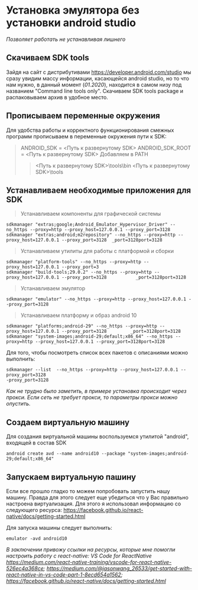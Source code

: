 # Установка эмулятора без установки android studio
*Позволяет работать не устанавливая лишнего*

## Скачиваем SDK tools
Зайдя на сайт с дистрибутивами https://developer.android.com/studio мы сразу увидим массу информации, касающейся android studio, но то что нам нужно, в данный момент (*01.2020*), находится в самом низу под названием "Command line tools only".
Скачиваем SDK tools package и распаковываем архив в удобное место.

## Прописываем переменные окружения
Для удобства работы и корректного функционирования смежных программ прописываем в переменные окружения пути к SDK:
> ANDROID_SDK = <Путь к развернутому SDK>
> ANDROID_SDK_ROOT =  <Путь к развернутому SDK>
> Добавляем в PATH 
>> <Путь к развернутому SDK>\tools\bin
>> <Путь к развернутому SDK>\tools

## Устанавливаем необходимые приложения для SDK
> Устанавливаем компоненты для графической системы 
```
sdkmanager "extras;google;Android_Emulator_Hypervisor_Driver" --no_https --proxy=http --proxy_host=127.0.0.1 --proxy_port=3128
sdkmanager "extras;android;m2repository" --no_https --proxy=http --proxy_host=127.0.0.1 --proxy_port=3128  _port=3128port=3128
```

> Устанавливаем утилиты для работы с платформой и сборки
```
sdkmanager "platform-tools" --no_https --proxy=http --proxy_host=127.0.0.1 --proxy_port=3
sdkmanager "build-tools;29.0.2" --no_https --proxy=http --proxy_host=127.0.0.1 --proxy_port=3128           _port=3128port=3128
```
> Устанавливаем эмулятор
```
sdkmanager "emulator" --no_https --proxy=http --proxy_host=127.0.0.1 --proxy_port=3128
```

> Устанавливаем платформу и образ android 10
```
sdkmanager "platforms;android-29" --no_https --proxy=http --proxy_host=127.0.0.1 --proxy_port=3128         _port=3128port=3128
sdkmanager "system-images;android-29;default;x86_64" --no_https --proxy=http --proxy_host=127.0.0.1 --proxy_port=3128port=3128
```

Для того, чтобы посмотреть список всех пакетов с описаниями можно выполнить:
```
sdkmanager --list  --no_https --proxy=http --proxy_host=127.0.0.1 --proxy_port=3128
-proxy_port=3128
```

*Как не трудно было заметить, в примере установка происходит через прокси. Если сеть не требует прокси, то параметры прокси можно опустить.*

## Создаем виртуальную машину

Для создания виртуальной машины воспользуемся утилитой "android", входящей в состав SDK
```
android create avd --name android10 --package "system-images;android-29;default;x86_64"
```
## Запускаем виртуальную пашину
Если все прошло гладко то можем попробовать запустить нашу машину. Правда для этого следует еще убедиться что у Вас правильно настроена виртуализация. Для этого я использовал информацию со следующего ресурса: https://facebook.github.io/react-native/docs/getting-started.html

Для запуска машины следует выполнить:
```
emulator -avd android10
```

*В заключении привожу ссылки на ресурсы, которые мне помогли настроить работу с react-native: VS Code for ReactNative https://medium.com/react-native-training/vscode-for-react-native-526ec4a368ce;  https://medium.com/@jasonwang_26533/get-started-with-react-native-in-vs-code-part-1-8ecd654a1562; https://facebook.github.io/react-native/docs/getting-started.html*
